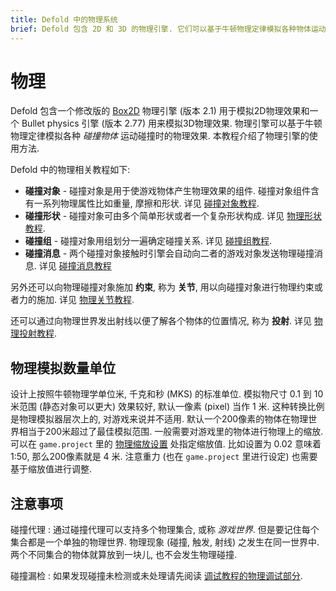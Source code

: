 ```yaml
---
title: Defold 中的物理系统
brief: Defold 包含 2D 和 3D 的物理引擎. 它们可以基于牛顿物理定律模拟各种物体运动碰撞时的物理效果.
---
```


# 物理

Defold 包含一个修改版的 [Box2D](http://www.box2d.org) 物理引擎 (版本 2.1) 用于模拟2D物理效果和一个 Bullet physics 引擎 (版本 2.77) 用来模拟3D物理效果. 物理引擎可以基于牛顿物理定律模拟各种 _碰撞物体_ 运动碰撞时的物理效果. 本教程介绍了物理引擎的使用方法.

Defold 中的物理相关教程如下:

* **碰撞对象** - 碰撞对象是用于使游戏物体产生物理效果的组件. 碰撞对象组件含有一系列物理属性比如重量, 摩擦和形状. 详见 [碰撞对象教程](/manuals/physics-objects).
* **碰撞形状** - 碰撞对象可由多个简单形状或者一个复杂形状构成. 详见 [物理形状教程](/manuals/physics-shapes).
* **碰撞组** - 碰撞对象用组划分一遍确定碰撞关系. 详见 [碰撞组教程](/manuals/physics-groups).
* **碰撞消息** - 两个碰撞对象接触时引擎会自动向二者的游戏对象发送物理碰撞消息. 详见 [碰撞消息教程](/manuals/physics-messages)

另外还可以向物理碰撞对象施加 **约束**, 称为 **关节**, 用以向碰撞对象进行物理约束或者力的施加. 详见 [物理关节教程](/manuals/physics-joints).

还可以通过向物理世界发出射线以便了解各个物体的位置情况, 称为 **投射**. 详见 [物理投射教程](/manuals/physics-ray-casts).


## 物理模拟数量单位

设计上按照牛顿物理学单位米, 千克和秒 (MKS) 的标准单位. 模拟物尺寸 0.1 到 10 米范围 (静态对象可以更大) 效果较好, 默认一像素 (pixel) 当作 1 米. 这种转换比例是物理模拟器层次上的, 对游戏来说并不适用.
默认一个200像素的物体在物理世界相当于200米超过了最佳模拟范围. 一般需要对游戏里的物体进行物理上的缩放. 可以在 `game.project` 里的 [物理缩放设置](/manuals/project-settings/#Physics) 处指定缩放值.
比如设置为 0.02 意味着 1:50, 那么200像素就是 4 米. 注意重力 (也在 `game.project` 里进行设定) 也需要基于缩放值进行调整.


## 注意事项

碰撞代理
: 通过碰撞代理可以支持多个物理集合, 或称 *游戏世界*. 但是要记住每个集合都是一个单独的物理世界. 物理现象 (碰撞, 触发, 射线) 之发生在同一世界中. 两个不同集合的物体就算放到一块儿, 也不会发生物理碰撞.

碰撞漏检
: 如果发现碰撞未检测或未处理请先阅读 [调试教程的物理调试部分](/manuals/debugging-game-logic/#物理引擎调试).





